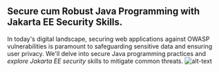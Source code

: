 ## **Secure cum Robust Java Programming with Jakarta EE Security Skills.**

In today's digital landscape, securing web applications against OWASP vulnerabilities is paramount to safeguarding sensitive data and ensuring user privacy. We'll delve into secure Java programming practices and *explore Jakarta EE security* skills to mitigate common threats.
![alt-text](https://miro.medium.com/v2/resize:fit:720/format:webp/0*-_ZBcb8JkOUNWlGy.gif)
